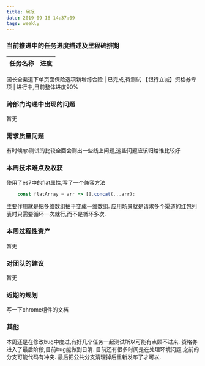 ```yaml
---
title: 周报
date: 2019-09-16 14:37:09
tags: weekly
---
```


### 当前推进中的任务进度描述及里程碑排期

任务名称 | 进度
--- | ---

国长全渠道下单页面保险选项新增综合险 | 已完成,待测试
【银行立减】资格券专项 | 进行中,目前整体进度90%

### 跨部门沟通中出现的问题

暂无

### 需求质量问题

有时候qa测试的比较全面会测出一些线上问题,这些问题应该归给谁比较好

### 本周技术难点及收获

使用了es7中的flat属性,写了一个兼容方法
``` javascript
    const flatArray = arr => [].concat(...arr);
```
主要作用就是把多维数组拍平变成一维数组.
应用场景就是请求多个渠道的红包列表时只需要循环一次就行,而不是循环多次.

### 本周过程性资产

暂无

### 对团队的建议

暂无

### 近期的规划

写一下chrome组件的文档

### 其他

本周还是在修改bug中度过,有好几个任务一起测试所以可能有点顾不过来.
资格券进入了最后阶段,目前bug能做到日清.
目前还有很多时间是在处理环境问题,之前的分支可能代码有冲突.
最后把公共分支清理掉后重新发布了才可以.

